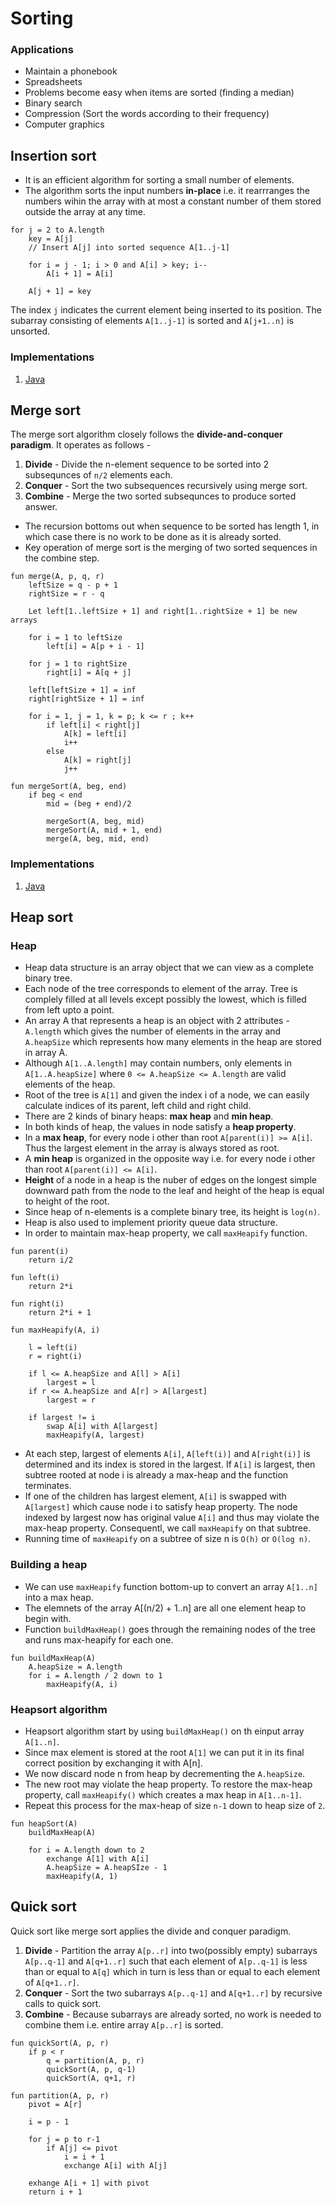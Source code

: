 # Sorting

### Applications

- Maintain a phonebook
- Spreadsheets
- Problems become easy when items are sorted (finding a median)
- Binary search
- Compression (Sort the words according to their frequency)
- Computer graphics

## Insertion sort

- It is an efficient algorithm for sorting a small number of elements.
- The algorithm sorts the input numbers **in-place** i.e. it rearrranges the numbers wihin the array with at most a constant number of them stored outside the array at any time.



```
for j = 2 to A.length
    key = A[j]
    // Insert A[j] into sorted sequence A[1..j-1]
    
    for i = j - 1; i > 0 and A[i] > key; i-- 
        A[i + 1] = A[i]
      
    A[j + 1] = key
```
The index `j` indicates the current element being inserted to its position. The subarray consisting of elements `A[1..j-1]` is sorted and `A[j+1..n]` is unsorted.

### Implementations

1. [Java](../../algorithms/src/main/java/com/arpan/dsa/algorithms/sorting/InsertionSortDemo.java)


## Merge sort

The merge sort algorithm closely follows the **divide-and-conquer paradigm**. It operates as follows -

1. **Divide** - Divide the n-element sequence to be sorted into 2 subsequnces of `n/2` elements each.
2. **Conquer** - Sort the two subsequences recursively using merge sort.
3. **Combine** - Merge the two sorted subsequnces to produce sorted answer.

- The recursion bottoms out when sequence to be sorted has length 1, in which case there is no work to be done as it is already sorted.
- Key operation of merge sort is the merging of two sorted sequences in the combine step.



```
fun merge(A, p, q, r)
    leftSize = q - p + 1
    rightSize = r - q

    Let left[1..leftSize + 1] and right[1..rightSize + 1] be new arrays

    for i = 1 to leftSize
        left[i] = A[p + i - 1]

    for j = 1 to rightSize
        right[i] = A[q + j]

    left[leftSize + 1] = inf
    right[rightSize + 1] = inf

    for i = 1, j = 1, k = p; k <= r ; k++
        if left[i] < right[j]
            A[k] = left[i]
            i++
        else
            A[k] = right[j]
            j++

fun mergeSort(A, beg, end)
    if beg < end
        mid = (beg + end)/2

        mergeSort(A, beg, mid)
        mergeSort(A, mid + 1, end)
        merge(A, beg, mid, end)
```

### Implementations

1. [Java](../../algorithms/src/main/java/com/arpan/dsa/algorithms/sorting/MergeSortDemo.java)

## Heap sort

### Heap

- Heap data structure is an array object that we can view as a complete binary tree.
- Each node of the tree corresponds to element of the array. Tree is complely filled at all levels except possibly the lowest, which is filled from left upto a point.
- An array A that represents a heap is an object with 2 attributes - `A.length` which gives the number of elements in the array and `A.heapSize` which represents how many elements in the heap are stored in array A.
- Although `A[1..A.length]` may contain numbers, only elements in `A[1..A.heapSize]` where `0 <= A.heapSize <= A.length` are valid elements of the heap.
- Root of the tree is `A[1]` and given the index i of a node, we can easily calculate indices of its parent, left child and right child.
- There are 2 kinds of binary heaps: **max heap** and **min heap**.
- In both kinds of heap, the values in node satisfy a **heap property**.
- In a **max heap**, for every node i other than root `A[parent(i)] >= A[i]`. Thus the largest element in the array is always stored as root.
- A **min heap** is organized in the opposite way i.e. for every node i other than root `A[parent(i)] <= A[i]`.
- **Height** of a node in a heap is the nuber of edges on the longest simple downward path from the node to the leaf and height of the heap is equal to height of the root.
- Since heap of n-elements is a complete binary tree, its height is `log(n)`.
- Heap is also used to implement priority queue data structure.
- In order to maintain max-heap property, we call `maxHeapify` function.

```
fun parent(i)
    return i/2

fun left(i)
    return 2*i

fun right(i)
    return 2*i + 1

fun maxHeapify(A, i)

    l = left(i)
    r = right(i)

    if l <= A.heapSize and A[l] > A[i]
        largest = l
    if r <= A.heapSize and A[r] > A[largest]
        largest = r

    if largest != i
        swap A[i] with A[largest]
        maxHeapify(A, largest)
```
- At each step, largest of elements `A[i]`, `A[left(i)]` and `A[right(i)]` is determined and its index is stored in the largest. If `A[i]` is largest, then subtree rooted at node i is already a max-heap and the function terminates.
- If one of the children has largest element, `A[i]` is swapped with `A[largest]` which cause node i to satisfy heap property. The node indexed by largest now has original value `A[i]` and thus may violate the max-heap property. Consequentl, we call `maxHeapify` on that subtree.
- Running time of `maxHeapify` on a subtree of size n is `O(h)` or `O(log n)`.

### Building a heap

- We can use `maxHeapify` function bottom-up to convert an array `A[1..n]` into a max heap.
- The elemnets of the array A[(n/2) + 1..n] are all one element heap to begin with.
- Function `buildMaxHeap()` goes through the remaining nodes of the tree and runs max-heapify for each one.

```
fun buildMaxHeap(A)
    A.heapSize = A.length
    for i = A.length / 2 down to 1
        maxHeapify(A, i)
```

### Heapsort algorithm

- Heapsort algorithm start by using `buildMaxHeap()` on th einput array `A[1..n]`.
- Since max element is stored at the root `A[1]` we can put it in its final correct position by exchanging it with A[n].
- We now discard node n from heap by decrementing the `A.heapSize`.
- The new root may violate the heap property. To restore the max-heap property, call `maxHeapify()` which creates a max 
heap in `A[1..n-1]`.
- Repeat this process for the max-heap of size `n-1` down to heap size of `2`.

```
fun heapSort(A)
    buildMaxHeap(A)
    
    for i = A.length down to 2
        exchange A[1] with A[i]
        A.heapSize = A.heapSIze - 1
        maxHeapify(A, 1)
```

## Quick sort

Quick sort like merge sort applies the divide and conquer paradigm.

1. **Divide** - Partition the array `A[p..r]` into two(possibly empty) subarrays `A[p..q-1]` and `A[q+1..r]` such that 
each element of `A[p..q-1]` is less than or equal to `A[q]` which in turn is less than or equal to each element of `A[q+1..r]`.
2. **Conquer** - Sort the two subarrays `A[p..q-1]` and `A[q+1..r]` by recursive calls to quick sort.
3. **Combine** - Because subarrays are already sorted, no work is needed to combine them i.e. entire array `A[p..r]` is sorted.

```
fun quickSort(A, p, r)
    if p < r
        q = partition(A, p, r)
        quickSort(A, p, q-1)
        quickSort(A, q+1, r)

fun partition(A, p, r)
    pivot = A[r]
    
    i = p - 1
    
    for j = p to r-1
        if A[j] <= pivot
            i = i + 1
            exchange A[i] with A[j]
    
    exhange A[i + 1] with pivot
    return i + 1
```